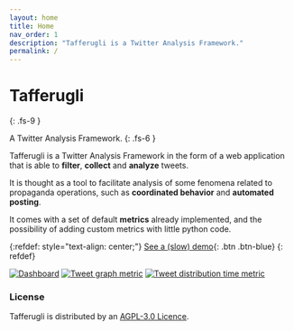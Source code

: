```yaml
---
layout: home
title: Home
nav_order: 1
description: "Tafferugli is a Twitter Analysis Framework."
permalink: /
---
```


# Tafferugli
{: .fs-9 }

A Twitter Analysis Framework.
{: .fs-6 }


Tafferugli is a Twitter Analysis Framework in the form of a web application that is able to **filter**, **collect** and **analyze** tweets. 

It is thought as a tool to facilitate analysis of some fenomena related to propaganda operations, such as **coordinated behavior** and **automated posting**.

It comes with a set of default **metrics** already implemented, and the possibility of adding custom metrics with little python code. 

{:refdef: style="text-align: center;"}
[See a (slow) demo](https://demo.tafferugli.io){: .btn .btn-blue}
{: refdef}

[![Dashboard](/assets/dashboard.png)](/assets/dashboard.png)
[![Tweet graph metric](/assets/graph.png)](/assets/graph.png)
[![Tweet distribution time metric](/assets/distribution_time.png)](/assets/distribution_time.png)

### License

Tafferugli is distributed by an [AGPL-3.0 Licence](https://www.gnu.org/licenses/agpl-3.0.en.html).
